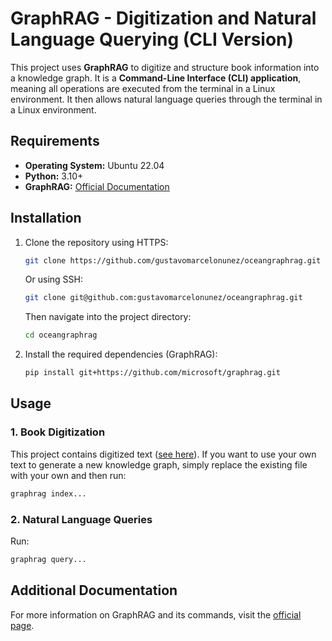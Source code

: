 # GraphRAG - Digitization and Natural Language Querying (CLI Version)

This project uses **GraphRAG** to digitize and structure book information into a knowledge graph. It is a **Command-Line Interface (CLI) application**, meaning all operations are executed from the terminal in a Linux environment. It then allows natural language queries through the terminal in a Linux environment.

## Requirements

- **Operating System:** Ubuntu 22.04
- **Python:** 3.10+
- **GraphRAG:** [Official Documentation](https://microsoft.github.io/graphrag/)
  
## Installation

1. Clone the repository using HTTPS:
   ```bash
   git clone https://github.com/gustavomarcelonunez/oceangraphrag.git
   ```
   Or using SSH:
   ```bash
   git clone git@github.com:gustavomarcelonunez/oceangraphrag.git
   ```
   Then navigate into the project directory:
   ```bash
   cd oceangraphrag
   ```

2. Install the required dependencies (GraphRAG):
   ```bash
   pip install git+https://github.com/microsoft/graphrag.git
   ```

## Usage

### 1. Book Digitization

This project contains digitized text ([see here](https://github.com/gustavomarcelonunez/oceangraphrag/blob/main/ragtest/input/resumen.txt)). If you want to use your own text to generate a new knowledge graph, simply replace the existing file with your own and then run:
```bash
graphrag index...
```

### 2. Natural Language Queries

Run:
```bash
graphrag query...
```

## Additional Documentation

For more information on GraphRAG and its commands, visit the [official page](https://microsoft.github.io/graphrag/).

